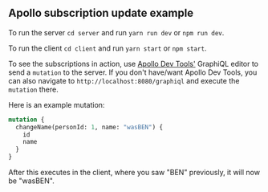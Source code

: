 ## Apollo subscription update example

To run the server `cd server` and run `yarn run dev` or `npm run dev`.

To run the client `cd client` and run `yarn start` or `npm start`.

To see the subscriptions in action, use [Apollo Dev Tools'](https://github.com/apollographql/apollo-client-devtools) GraphiQL editor to send a `mutation` to the server. If you don't have/want Apollo Dev Tools, you can also navigate to `http://localhost:8080/graphiql` and execute the `mutation` there.

Here is an example mutation:

```graphql
mutation {
  changeName(personId: 1, name: "wasBEN") {
    id
    name
  }
}
```

After this executes in the client, where you saw "BEN" previously, it will now be "wasBEN".

